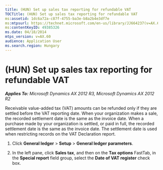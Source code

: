 ```yaml
---
title: (HUN) Set up sales tax reporting for refundable VAT
TOCTitle: (HUN) Set up sales tax reporting for refundable VAT
ms:assetid: 1dc6a72a-c87f-4755-ba3e-b8a2b4e3df7e
ms:mtpsurl: https://technet.microsoft.com/en-us/library/JJ664237(v=AX.60)
ms:contentKeyID: 49385326
ms.date: 04/18/2014
mtps_version: v=AX.60
audience: Application User
ms.search.region: Hungary
---
```


# (HUN) Set up sales tax reporting for refundable VAT 


_**Applies To:** Microsoft Dynamics AX 2012 R3, Microsoft Dynamics AX 2012 R2_

Receivable value-added tax (VAT) amounts can be refunded only if they are settled before the VAT reporting date. When your organization makes a sale, the recorded settlement date is the same as the invoice date. When a purchase made by your organization is settled, or paid in full, the recorded settlement date is the same as the invoice date. The settlement date is used when restricting records on the VAT Declaration report.

1.  Click **General ledger** \> **Setup** \> **General ledger parameters**.

2.  In the left pane, click **Sales tax**, and then on the **Tax options** FastTab, in the **Special report** field group, select the **Date of VAT register** check box.

  


